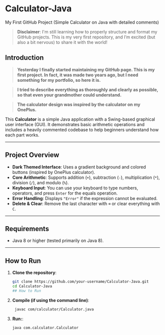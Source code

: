 # Calculator-Java
My First GitHub Project (Simple Calculator on Java with detailed comments) 

> **Disclaimer**: I'm still learning how to properly structure and format my GitHub projects. This is my very first repository, and I’m excited (but also a bit nervous) to share it with the world!

## Introduction

> **Yesterday I finally started maintaining my GitHub page. This is my first project. In fact, it was made two years ago, but I need something for my portfolio, so here it is.**

> **I tried to describe everything as thoroughly and clearly as possible, so that even your grandmother could understand.**

> **The calculator design was inspired by the calculator on my OnePlus.**

This **Calculator** is a simple Java application with a Swing-based graphical user interface (GUI). It demonstrates basic arithmetic operations and includes a heavily commented codebase to help beginners understand how each part works.

---

## Project Overview

- **Dark Themed Interface**: Uses a gradient background and colored buttons (inspired by OnePlus calculator).
- **Core Arithmetic**: Supports addition (`+`), subtraction (`-`), multiplication (`*`), division (`/`), and modulo (`%`).
- **Keyboard Input**: You can use your keyboard to type numbers, operators, and press `Enter` for the equals operation.
- **Error Handling**: Displays `"Error"` if the expression cannot be evaluated.
- **Delete & Clear**: Remove the last character with `⌫` or clear everything with `C`.

---

## Requirements

- Java 8 or higher (tested primarily on Java 8).

---

## How to Run

1. **Clone the repository**:
   ```bash
   git clone https://github.com/your-username/Calculator-Java.git
   cd Calculator-Java
   ## How to Run

2. **Compile (if using the command line)**:
   ```bash
    javac com/calculator/Calculator.java

3. **Run:**:
   ```bash
   java com.calculator.Calculator
   
